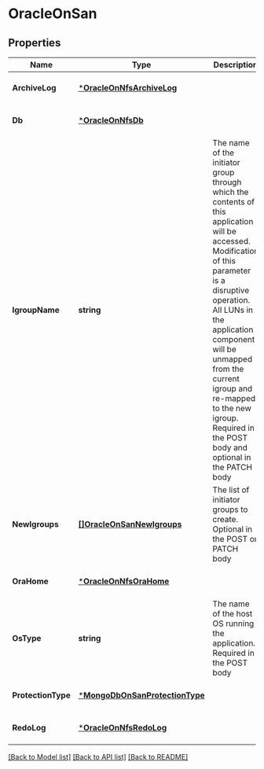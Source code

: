 # OracleOnSan

## Properties
Name | Type | Description | Notes
------------ | ------------- | ------------- | -------------
**ArchiveLog** | [***OracleOnNfsArchiveLog**](oracle_on_nfs_archive_log.md) |  | [optional] [default to null]
**Db** | [***OracleOnNfsDb**](oracle_on_nfs_db.md) |  | [optional] [default to null]
**IgroupName** | **string** | The name of the initiator group through which the contents of this application will be accessed. Modification of this parameter is a disruptive operation. All LUNs in the application component will be unmapped from the current igroup and re-mapped to the new igroup. Required in the POST body and optional in the PATCH body | [optional] [default to null]
**NewIgroups** | [**[]OracleOnSanNewIgroups**](oracle_on_san_new_igroups.md) | The list of initiator groups to create. Optional in the POST or PATCH body | [optional] [default to null]
**OraHome** | [***OracleOnNfsOraHome**](oracle_on_nfs_ora_home.md) |  | [optional] [default to null]
**OsType** | **string** | The name of the host OS running the application. Required in the POST body | [optional] [default to null]
**ProtectionType** | [***MongoDbOnSanProtectionType**](mongo_db_on_san_protection_type.md) |  | [optional] [default to null]
**RedoLog** | [***OracleOnNfsRedoLog**](oracle_on_nfs_redo_log.md) |  | [optional] [default to null]

[[Back to Model list]](../README.md#documentation-for-models) [[Back to API list]](../README.md#documentation-for-api-endpoints) [[Back to README]](../README.md)


